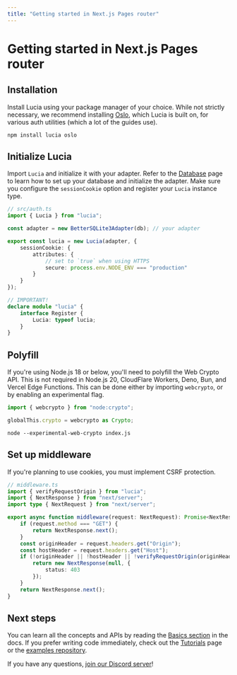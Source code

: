 ```yaml
---
title: "Getting started in Next.js Pages router"
---
```


# Getting started in Next.js Pages router

## Installation

Install Lucia using your package manager of your choice. While not strictly necessary, we recommend installing [Oslo](https://oslo.js.org), which Lucia is built on, for various auth utilities (which a lot of the guides use).

```
npm install lucia oslo
```

## Initialize Lucia

Import `Lucia` and initialize it with your adapter. Refer to the [Database](/database) page to learn how to set up your database and initialize the adapter. Make sure you configure the `sessionCookie` option and register your `Lucia` instance type.

```ts
// src/auth.ts
import { Lucia } from "lucia";

const adapter = new BetterSQLite3Adapter(db); // your adapter

export const lucia = new Lucia(adapter, {
	sessionCookie: {
		attributes: {
			// set to `true` when using HTTPS
			secure: process.env.NODE_ENV === "production"
		}
	}
});

// IMPORTANT!
declare module "lucia" {
	interface Register {
		Lucia: typeof lucia;
	}
}
```

## Polyfill

If you're using Node.js 18 or below, you'll need to polyfill the Web Crypto API. This is not required in Node.js 20, CloudFlare Workers, Deno, Bun, and Vercel Edge Functions. This can be done either by importing `webcrypto`, or by enabling an experimental flag.

```ts
import { webcrypto } from "node:crypto";

globalThis.crypto = webcrypto as Crypto;
```

```
node --experimental-web-crypto index.js
```

## Set up middleware

If you're planning to use cookies, you must implement CSRF protection.

```ts
// middleware.ts
import { verifyRequestOrigin } from "lucia";
import { NextResponse } from "next/server";
import type { NextRequest } from "next/server";

export async function middleware(request: NextRequest): Promise<NextResponse> {
	if (request.method === "GET") {
		return NextResponse.next();
	}
	const originHeader = request.headers.get("Origin");
	const hostHeader = request.headers.get("Host");
	if (!originHeader || !hostHeader || !verifyRequestOrigin(originHeader, [hostHeader])) {
		return new NextResponse(null, {
			status: 403
		});
	}
	return NextResponse.next();
}
```

## Next steps

You can learn all the concepts and APIs by reading the [Basics section](/basics/sessions) in the docs. If you prefer writing code immediately, check out the [Tutorials](/tutorials) page or the [examples repository](https://github.com/lucia-auth/examples/tree/main).

If you have any questions, [join our Discord server](https://discord.com/invite/PwrK3kpVR3)!
